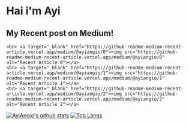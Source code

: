 # Hai i'm Ayi 


 ## My Recent post on Medium! 
    <br> <a target="_blank" href="https://github-readme-medium-recent-article.vercel.app/medium/@ayiangio/0"><img src="https://github-readme-medium-recent-article.vercel.app/medium/@ayiangio/0" alt="Recent Article 0"></a>
    <br> <a target="_blank" href="https://github-readme-medium-recent-article.vercel.app/medium/@ayiangio/1"><img src="https://github-readme-medium-recent-article.vercel.app/medium/@ayiangio/1" alt="Recent Article 1"></a>
    <br> <a target="_blank" href="https://github-readme-medium-recent-article.vercel.app/medium/@ayiangio/2"><img src="https://github-readme-medium-recent-article.vercel.app/medium/@ayiangio/2" alt="Recent Article 2"></a>


[![AyiAngio's github stats](https://github-readme-stats.vercel.app/api?username=ayiangio&show_icons=true&&line_height=40)](https://github.com/anuraghazra/github-readme-stats)
[![Top Langs](https://github-readme-stats.vercel.app/api/top-langs/?username=ayiangio&show_icons=true)](https://github.com/anuraghazra/github-readme-stats)
